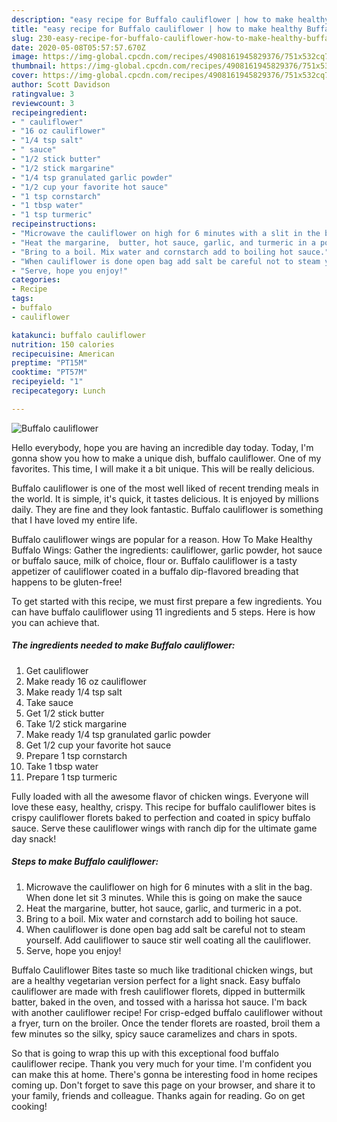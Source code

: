 ```yaml
---
description: "easy recipe for Buffalo cauliflower | how to make healthy Buffalo cauliflower"
title: "easy recipe for Buffalo cauliflower | how to make healthy Buffalo cauliflower"
slug: 230-easy-recipe-for-buffalo-cauliflower-how-to-make-healthy-buffalo-cauliflower
date: 2020-05-08T05:57:57.670Z
image: https://img-global.cpcdn.com/recipes/4908161945829376/751x532cq70/buffalo-cauliflower-recipe-main-photo.jpg
thumbnail: https://img-global.cpcdn.com/recipes/4908161945829376/751x532cq70/buffalo-cauliflower-recipe-main-photo.jpg
cover: https://img-global.cpcdn.com/recipes/4908161945829376/751x532cq70/buffalo-cauliflower-recipe-main-photo.jpg
author: Scott Davidson
ratingvalue: 3
reviewcount: 3
recipeingredient:
- " cauliflower"
- "16 oz cauliflower"
- "1/4 tsp salt"
- " sauce"
- "1/2 stick butter"
- "1/2 stick margarine"
- "1/4 tsp granulated garlic powder"
- "1/2 cup your favorite hot sauce"
- "1 tsp cornstarch"
- "1 tbsp water"
- "1 tsp turmeric"
recipeinstructions:
- "Microwave the cauliflower on high for 6 minutes with a slit in the bag. When done let sit 3 minutes.  While this is going on make the sauce"
- "Heat the margarine,  butter, hot sauce, garlic, and turmeric in a pot."
- "Bring to a boil. Mix water and cornstarch add to boiling hot sauce."
- "When cauliflower is done open bag add salt be careful not to steam yourself.  Add cauliflower to sauce stir well coating all the cauliflower."
- "Serve, hope you enjoy!"
categories:
- Recipe
tags:
- buffalo
- cauliflower

katakunci: buffalo cauliflower 
nutrition: 150 calories
recipecuisine: American
preptime: "PT15M"
cooktime: "PT57M"
recipeyield: "1"
recipecategory: Lunch

---
```



![Buffalo cauliflower](https://img-global.cpcdn.com/recipes/4908161945829376/751x532cq70/buffalo-cauliflower-recipe-main-photo.jpg)

Hello everybody, hope you are having an incredible day today. Today, I'm gonna show you how to make a unique dish, buffalo cauliflower. One of my favorites. This time, I will make it a bit unique. This will be really delicious.

Buffalo cauliflower is one of the most well liked of recent trending meals in the world. It is simple, it's quick, it tastes delicious. It is enjoyed by millions daily. They are fine and they look fantastic. Buffalo cauliflower is something that I have loved my entire life.

Buffalo cauliflower wings are popular for a reason. How To Make Healthy Buffalo Wings: Gather the ingredients: cauliflower, garlic powder, hot sauce or buffalo sauce, milk of choice, flour or. Buffalo cauliflower is a tasty appetizer of cauliflower coated in a buffalo dip-flavored breading that happens to be gluten-free!


To get started with this recipe, we must first prepare a few ingredients. You can have buffalo cauliflower using 11 ingredients and 5 steps. Here is how you can achieve that.

<!--inarticleads1-->

##### The ingredients needed to make Buffalo cauliflower:

1. Get  cauliflower
1. Make ready 16 oz cauliflower
1. Make ready 1/4 tsp salt
1. Take  sauce
1. Get 1/2 stick butter
1. Take 1/2 stick margarine
1. Make ready 1/4 tsp granulated garlic powder
1. Get 1/2 cup your favorite hot sauce
1. Prepare 1 tsp cornstarch
1. Take 1 tbsp water
1. Prepare 1 tsp turmeric


Fully loaded with all the awesome flavor of chicken wings. Everyone will love these easy, healthy, crispy. This recipe for buffalo cauliflower bites is crispy cauliflower florets baked to perfection and coated in spicy buffalo sauce. Serve these cauliflower wings with ranch dip for the ultimate game day snack! 

<!--inarticleads2-->

##### Steps to make Buffalo cauliflower:

1. Microwave the cauliflower on high for 6 minutes with a slit in the bag. When done let sit 3 minutes.  While this is going on make the sauce
1. Heat the margarine,  butter, hot sauce, garlic, and turmeric in a pot.
1. Bring to a boil. Mix water and cornstarch add to boiling hot sauce.
1. When cauliflower is done open bag add salt be careful not to steam yourself.  Add cauliflower to sauce stir well coating all the cauliflower.
1. Serve, hope you enjoy!


Buffalo Cauliflower Bites taste so much like traditional chicken wings, but are a healthy vegetarian version perfect for a light snack. Easy buffalo cauliflower are made with fresh cauliflower florets, dipped in buttermilk batter, baked in the oven, and tossed with a harissa hot sauce. I&#39;m back with another cauliflower recipe! For crisp-edged buffalo cauliflower without a fryer, turn on the broiler. Once the tender florets are roasted, broil them a few minutes so the silky, spicy sauce caramelizes and chars in spots. 

So that is going to wrap this up with this exceptional food buffalo cauliflower recipe. Thank you very much for your time. I'm confident you can make this at home. There's gonna be interesting food in home recipes coming up. Don't forget to save this page on your browser, and share it to your family, friends and colleague. Thanks again for reading. Go on get cooking!
